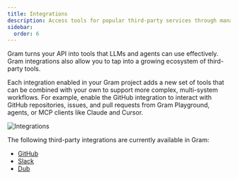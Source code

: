 ```yaml
---
title: Integrations
description: Access tools for popular third-party services through managed Gram integrations
sidebar:
  order: 6
---
```


Gram turns your API into tools that LLMs and agents can use effectively. Gram integrations also allow you to tap into a growing ecosystem of third-party tools.

Each integration enabled in your Gram project adds a new set of tools that can be combined with your own to support more complex, multi-system workflows. For example, enable the GitHub integration to interact with GitHub repositories, issues, and pull requests from Gram Playground, agents, or MCP clients like Claude and Cursor.

![Integrations](/img/concepts/integrations/integrations-list.png)

The following third-party integrations are currently available in Gram:

- [GitHub](https://github.com/)
- [Slack](https://slack.com/)
- [Dub](https://dub.co)
